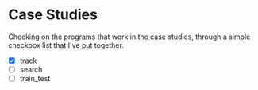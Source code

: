 # Case Studies

Checking on the programs that work in the case studies, through a simple checkbox list that I've put together.

- [x] track
- [ ] search
- [ ] train_test
